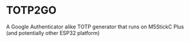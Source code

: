 # TOTP2GO
A Google Authenticator alike TOTP generator that runs on M5StickC Plus (and potentially other ESP32 platform)
